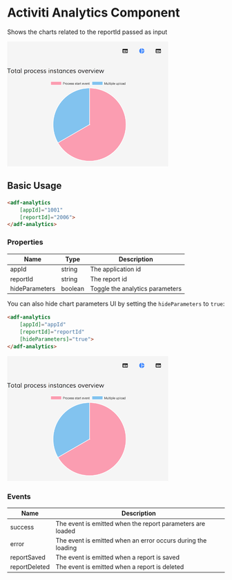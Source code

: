 # Activiti Analytics Component

Shows the charts related to the reportId passed as input

![Analytics-without-parameters](docassets/images/analytics-without-parameters.png)

## Basic Usage

```html
<adf-analytics 
    [appId]="1001" 
    [reportId]="2006">
</adf-analytics>
```

### Properties

| Name | Type | Description |
| ---- | ---- | ----------- |
| appId | string | The application id |
| reportId | string | The report id |
| hideParameters | boolean | Toggle the analytics parameters |

You can also hide chart parameters UI by setting the `hideParameters` to `true`:

```html
<adf-analytics 
    [appId]="appId" 
    [reportId]="reportId" 
    [hideParameters]="true">
</adf-analytics>
```

![Analytics-without-parameters](docassets/images/analytics-without-parameters.png)

### Events

| Name | Description |
| ---- | ----------- |
| success | The event is emitted when the report parameters are loaded |
| error | The event is emitted when an error occurs during the loading |
| reportSaved | The event is emitted when a report is saved |
| reportDeleted | The event is emitted when a report is deleted |

